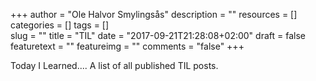 +++
author = "Ole Halvor Smylingsås"
description = ""
resources = []
categories = []
tags = []  
slug = ""
title = "TIL"
date = "2017-09-21T21:28:08+02:00"
draft = false
featuretext = ""
featureimg = ""
comments = "false"
+++

Today I Learned....
A list of all published TIL posts.